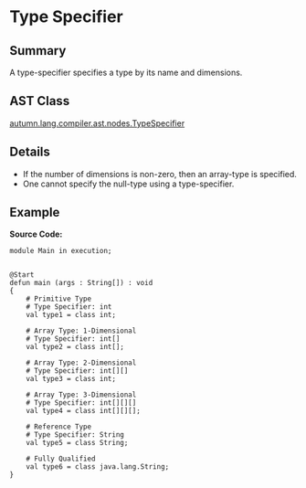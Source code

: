 # Type Specifier

## Summary

A type-specifier specifies a type by its name and dimensions.

## AST Class

[autumn.lang.compiler.ast.nodes.TypeSpecifier](https://www.mackenziehigh.com/autumn/javadoc/autumn/lang/compiler/ast/nodes/TypeSpecifier.html)

## Details

+ If the number of dimensions is non-zero, then an array-type is specified.
+ One cannot specify the null-type using a type-specifier.

## Example

**Source Code:**

```plain
module Main in execution;


@Start
defun main (args : String[]) : void
{
    # Primitive Type
    # Type Specifier: int
    val type1 = class int;

    # Array Type: 1-Dimensional
    # Type Specifier: int[]
    val type2 = class int[];

    # Array Type: 2-Dimensional
    # Type Specifier: int[][]
    val type3 = class int;

    # Array Type: 3-Dimensional
    # Type Specifier: int[][][]
    val type4 = class int[][][];

    # Reference Type
    # Type Specifier: String
    val type5 = class String;

    # Fully Qualified
    val type6 = class java.lang.String;
}
```

